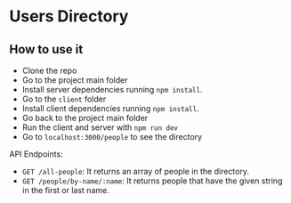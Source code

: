 # Users Directory

## How to use it

- Clone the repo
- Go to the project main folder
- Install server dependencies running `npm install`.
- Go to the `client` folder
- Install client dependencies running `npm install`.
- Go back to the project main folder
- Run the client and server with `npm run dev`
- Go to `localhost:3000/people` to see the directory

API Endpoints:

- `GET /all-people`: It returns an array of people in the directory.
- `GET /people/by-name/:name`: It returns people that have the given string in the first or last name.
